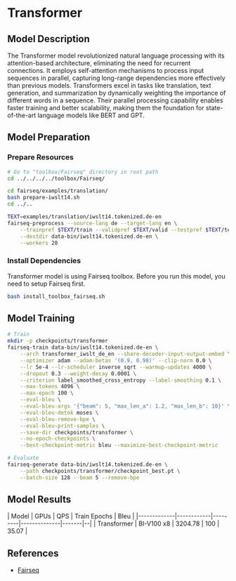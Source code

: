 # Transformer

## Model Description

The Transformer model revolutionized natural language processing with its attention-based architecture, eliminating the
need for recurrent connections. It employs self-attention mechanisms to process input sequences in parallel, capturing
long-range dependencies more effectively than previous models. Transformers excel in tasks like translation, text
generation, and summarization by dynamically weighting the importance of different words in a sequence. Their parallel
processing capability enables faster training and better scalability, making them the foundation for state-of-the-art
language models like BERT and GPT.

## Model Preparation

### Prepare Resources

```bash
# Go to "toolbox/Fairseq" directory in root path
cd ../../../../toolbox/Fairseq/

cd fairseq/examples/translation/
bash prepare-iwslt14.sh
cd ../..

TEXT=examples/translation/iwslt14.tokenized.de-en
fairseq-preprocess --source-lang de --target-lang en \
    --trainpref $TEXT/train --validpref $TEXT/valid --testpref $TEXT/test \
    --destdir data-bin/iwslt14.tokenized.de-en \
    --workers 20
```

### Install Dependencies

Transformer model is using Fairseq toolbox. Before you run this model, you need to setup Fairseq first.

```bash
bash install_toolbox_fairseq.sh
```

## Model Training

```bash
# Train
mkdir -p checkpoints/transformer
fairseq-train data-bin/iwslt14.tokenized.de-en \
    --arch transformer_iwslt_de_en --share-decoder-input-output-embed \
    --optimizer adam --adam-betas '(0.9, 0.98)' --clip-norm 0.0 \
    --lr 5e-4 --lr-scheduler inverse_sqrt --warmup-updates 4000 \
    --dropout 0.3 --weight-decay 0.0001 \
    --criterion label_smoothed_cross_entropy --label-smoothing 0.1 \
    --max-tokens 4096 \
    --max-epoch 100 \
    --eval-bleu \
    --eval-bleu-args '{"beam": 5, "max_len_a": 1.2, "max_len_b": 10}' \
    --eval-bleu-detok moses \
    --eval-bleu-remove-bpe \
    --eval-bleu-print-samples \
    --save-dir checkpoints/transformer \
    --no-epoch-checkpoints \
    --best-checkpoint-metric bleu --maximize-best-checkpoint-metric

# Evaluate
fairseq-generate data-bin/iwslt14.tokenized.de-en \
    --path checkpoints/transformer/checkpoint_best.pt \
    --batch-size 128 --beam 5 --remove-bpe
```

## Model Results

| Model       | GPUs       | QPS     | Train Epochs | Bleu  |
|-------------|------------|---------|--------------|-------|--|
| Transformer | BI-V100 x8 | 3204.78 | 100          | 35.07 |

## References

- [Fairseq](https://github.com/facebookresearch/fairseq/tree/v0.10.2)
